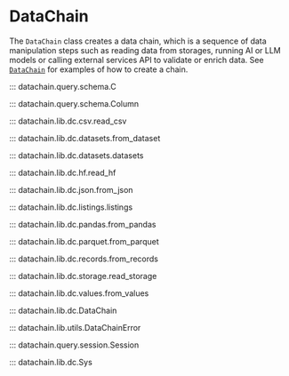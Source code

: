 # DataChain

The `DataChain` class creates a data chain, which is a sequence of data manipulation
steps such as reading data from storages, running AI or LLM models or calling external
services API to validate or enrich data. See [`DataChain`](#datachain.lib.dc.DataChain)
for examples of how to create a chain.

::: datachain.query.schema.C

::: datachain.query.schema.Column

::: datachain.lib.dc.csv.read_csv

::: datachain.lib.dc.datasets.from_dataset

::: datachain.lib.dc.datasets.datasets

::: datachain.lib.dc.hf.read_hf

::: datachain.lib.dc.json.from_json

::: datachain.lib.dc.listings.listings

::: datachain.lib.dc.pandas.from_pandas

::: datachain.lib.dc.parquet.from_parquet

::: datachain.lib.dc.records.from_records

::: datachain.lib.dc.storage.read_storage

::: datachain.lib.dc.values.from_values

::: datachain.lib.dc.DataChain

::: datachain.lib.utils.DataChainError

::: datachain.query.session.Session

::: datachain.lib.dc.Sys
